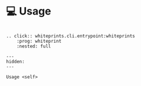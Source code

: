<!--
SPDX-FileCopyrightText: © 2024 The Whiteprints authors and contributors <whiteprints@pm.me>

SPDX-License-Identifier: CC-BY-NC-SA-4.0
-->

# 💻 Usage

```{eval-rst}

.. click:: whiteprints.cli.entrypoint:whiteprints
    :prog: whiteprint
    :nested: full
```

```{toctree}
---
hidden:
---

Usage <self>
```
